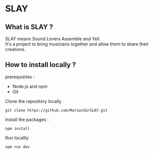# SLAY

## What is SLAY ?

SLAY means Sound Lovers Assemble and Yell.  
It's a project to bring musicians together and allow them to share their creations.

## How to install locally ?

prerequisites :

- Node.js and npm
- Git

Clone the repository locally

```
git clone https://github.com/Marion1b/SLAY.git
```

Install the packages :

```
npm install
```

Run locallly

```
npm run dev
```
